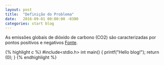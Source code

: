 ```yaml
---
layout: post
title:  "Definição do Problema"
date:   2016-09-01 00:00:00 -0300
categories: start blog
---
```


As emissões globais de dióxido de carbono (CO2) são caracterizadas por pontos positivos e negativos [Fonte](http://www.ecycle.com.br/component/content/article/63/2375-dioxido-de-carbono-co2-essencial-prejudicial-composto-gasoso-fotossintese-respiracao-noturno-fontes-usos-industria-decomposicao-erupcoes-atividade-humana-efeito-estufa-excesso-poluicao-sumidoros-sequestradores-doencas-aquecimento-global-alternativas.html).

{% highlight c %}
#include<stdio.h>
int main() {
    printf("Hello blog!");
    return (0);
}
{% endhighlight %}
